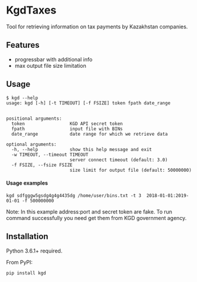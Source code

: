 KgdTaxes
========

Tool for retrieving information on tax payments by Kazakhstan companies.

## Features

* progressbar with additional info
* max output file size limitation


## Usage

```
$ kgd --help
usage: kgd [-h] [-t TIMEOUT] [-f FSIZE] token fpath date_range


positional arguments:
  token                 KGD API secret token
  fpath                 input file with BINs
  date_range            date range for which we retrieve data

optional arguments:
  -h, --help            show this help message and exit
  -w TIMEOUT, --timeout TIMEOUT
                        server connect timeout (default: 3.0)
  -f FSIZE, --fsize FSIZE
                        size limit for output file (default: 50000000)
```

#### Usage examples

```
kgd sdfgggw5gsdg4g4g4435dg /home/user/bins.txt -t 3  2018-01-01:2019-01-01 -f 500000000 
```

Note: In this example address:port and secret token are fake. To run command successfully 
you need get them from KGD government agency.

## Installation

Python 3.6.1+ required.

From PyPI:

```
pip install kgd
```

